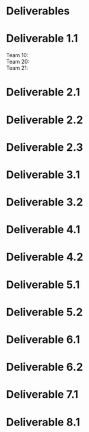 # Deliverables

# Deliverable 1.1
Team 10:  
Team 20:  
Team 21:  
# Deliverable 2.1

# Deliverable 2.2

# Deliverable 2.3

# Deliverable 3.1

# Deliverable 3.2

# Deliverable 4.1

# Deliverable 4.2

# Deliverable 5.1

# Deliverable 5.2

# Deliverable 6.1

# Deliverable 6.2

# Deliverable 7.1

# Deliverable 8.1
